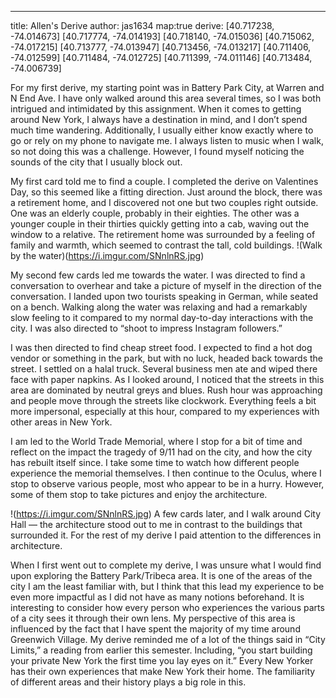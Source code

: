 ---
title: Allen's Derive
author: jas1634
map:true
derive:
[40.717238, -74.014673]
[40.717774, -74.014193]
[40.718140, -74.015036]
[40.715062, -74.017215]
[40.713777, -74.013947]
[40.713456, -74.013217]
[40.711406, -74.012599]
[40.711484, -74.012725]
[40.711399, -74.011146]
[40.713484, -74.006739]

For my first derive, my starting point was in Battery Park City, at Warren and N End Ave. I have only walked around this area several times, so I was both intrigued and intimidated by this assignment. When it comes to getting around New York, I always have a destination in mind, and I don’t spend much time wandering. Additionally, I usually either know exactly where to go or rely on my phone to navigate me. I always listen to music when I walk, so not doing this was a challenge. However, I found myself noticing the sounds of the city that I usually block out.


My first card told me to find a couple. I completed the derive on Valentines Day, so this seemed like a fitting direction. Just around the block, there was a retirement home, and I discovered not one but two couples right outside. One was an elderly couple, probably in their eighties. The other was a younger couple in their thirties quickly getting into a cab, waving out the window to a relative. The retirement home was surrounded by a feeling of family and warmth, which seemed to contrast the tall, cold buildings.
!(Walk by the water)(https://i.imgur.com/SNnlnRS.jpg)

My second few cards led me towards the water. I was directed to find a conversation to overhear and take a picture of myself in the direction of the conversation. I landed upon two tourists speaking in German, while seated on a bench. Walking along the water was relaxing and had a remarkably slow feeling to it compared to my normal day-to-day interactions with the city. I was also directed to “shoot to impress Instagram followers.”


I was then directed to find cheap street food. I expected to find a hot dog vendor or something in the park, but with no luck, headed back towards the street. I settled on a halal truck. Several business men ate and wiped there face with paper napkins. As I looked around, I noticed that the streets in this area are dominated by neutral greys and blues. Rush hour was approaching and people move through the streets like clockwork. Everything feels a bit more impersonal, especially at this hour, compared to my experiences with other areas in New York.


I am led to the World Trade Memorial, where I stop for a bit of time and reflect on the impact the tragedy of 9/11 had on the city, and how the city has rebuilt itself since. I take some time to watch how different people experience the memorial themselves. I then continue to the Oculus, where I stop to observe various people, most who appear to be in a hurry. However, some of them stop to take pictures and enjoy the architecture.

!(https://i.imgur.com/SNnlnRS.jpg)
A few cards later, and I walk around City Hall — the architecture stood out to me in contrast to the buildings that surrounded it. For the rest of my derive I paid attention to the differences in architecture.


When I first went out to complete my derive, I was unsure what I would find upon exploring the Battery Park/Tribeca area. It is one of the areas of the city I am the least familiar with, but I think that this lead my experience to be even more impactful as I did not have as many notions beforehand. It is interesting to consider how every person who experiences the various parts of a city sees it through their own lens. My perspective of this area is influenced by the fact that I have spent the majority of my time around Greenwich Village. My derive reminded me of a lot of the things said in “City Limits,” a reading from earlier this semester. Including, “you start building your private New York the first time you lay eyes on it.” Every New Yorker has their own experiences that make New York their home. The familiarity of different areas and their history plays a big role in this.
